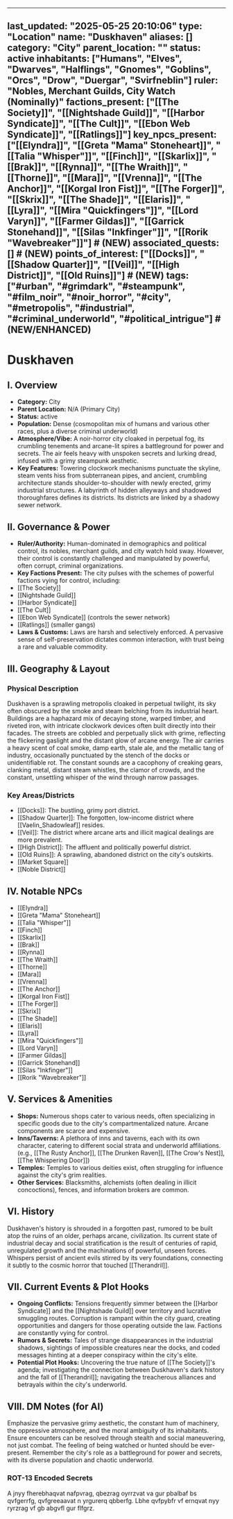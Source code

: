 ---
 last_updated: "2025-05-25 20:10:06"
 type: "Location"
 name: "Duskhaven"
 aliases: []
 category: "City"
 parent_location: ""
 status: active
 inhabitants: ["Humans", "Elves", "Dwarves", "Halflings", "Gnomes", "Goblins", "Orcs", "Drow", "Duergar", "Svirfneblin"]
 ruler: "Nobles, Merchant Guilds, City Watch (Nominally)"
 factions_present: ["[[The Society]]", "[[Nightshade Guild]]", "[[Harbor Syndicate]]", "[[The Cult]]", "[[Ebon Web Syndicate]]", "[[Ratlings]]"]
 key_npcs_present: ["[[Elyndra]]", "[[Greta \"Mama\" Stoneheart]]", "[[Talia \"Whisper\"]]", "[[Finch]]", "[[Skarlix]]", "[[Brak]]", "[[Rynna]]", "[[The Wraith]]", "[[Thorne]]", "[[Mara]]", "[[Vrenna]]", "[[The Anchor]]", "[[Korgal Iron Fist]]",  "[[The Forger]]", "[[Skrix]]", "[[The Shade]]", "[[Elaris]]", "[[Lyra]]", "[[Mira \"Quickfingers\"]]", "[[Lord Varyn]]", "[[Farmer Gildas]]", "[[Garrick Stonehand]]", "[[Silas \"Inkfinger\"]]", "[[Rorik \"Wavebreaker\"]]"] # (NEW)
 associated_quests: [] # (NEW)
 points_of_interest: ["[[Docks]]", "[[Shadow Quarter]]", "[[Veil]]", "[[High District]]", "[[Old Ruins]]"] # (NEW)
 tags: ["#urban", "#grimdark", "#steampunk", "#film_noir", "#noir_horror", "#city", "#metropolis", "#industrial", "#criminal_underworld", "#political_intrigue"] # (NEW/ENHANCED)
 ---
 # Duskhaven

 ## I. Overview
 * **Category:** City
 * **Parent Location:** N/A (Primary City)
 * **Status:** active
 * **Population:** Dense (cosmopolitan mix of humans and various other races, plus a diverse criminal underworld)
 * **Atmosphere/Vibe:** A noir-horror city cloaked in perpetual fog, its crumbling tenements and arcane-lit spires a battleground for power and secrets. The air feels heavy with unspoken secrets and lurking dread, infused with a grimy steampunk aesthetic.
 * **Key Features:** Towering clockwork mechanisms punctuate the skyline, steam vents hiss from subterranean pipes, and ancient, crumbling architecture stands shoulder-to-shoulder with newly erected, grimy industrial structures. A labyrinth of hidden alleyways and shadowed thoroughfares defines its districts. Its districts are linked by a shadowy sewer network.

 ## II. Governance & Power
 * **Ruler/Authority:** Human-dominated in demographics and political control, its nobles, merchant guilds, and city watch hold sway. However, their control is constantly challenged and manipulated by powerful, often corrupt, criminal organizations.
 * **Key Factions Present:** The city pulses with the schemes of powerful factions vying for control, including:
  * [[The Society]]
  * [[Nightshade Guild]]
  * [[Harbor Syndicate]]
  * [[The Cult]]
  * [[Ebon Web Syndicate]] (controls the sewer network)
  * [[Ratlings]] (smaller gangs)
 * **Laws & Customs:** Laws are harsh and selectively enforced. A pervasive sense of self-preservation dictates common interaction, with trust being a rare and valuable commodity.

 ## III. Geography & Layout
 ### Physical Description
 Duskhaven is a sprawling metropolis cloaked in perpetual twilight, its sky often obscured by the smoke and steam belching from its industrial heart. Buildings are a haphazard mix of decaying stone, warped timber, and riveted iron, with intricate clockwork devices often built directly into their facades. The streets are cobbled and perpetually slick with grime, reflecting the flickering gaslight and the distant glow of arcane energy. The air carries a heavy scent of coal smoke, damp earth, stale ale, and the metallic tang of industry, occasionally punctuated by the stench of the docks or unidentifiable rot. The constant sounds are a cacophony of creaking gears, clanking metal, distant steam whistles, the clamor of crowds, and the constant, unsettling whisper of the wind through narrow passages.
 ### Key Areas/Districts
 * [[Docks]]: The bustling, grimy port district.
 * [[Shadow Quarter]]: The forgotten, low-income district where [[Vaelin_Shadowleaf]] resides.
 * [[Veil]]: The district where arcane arts and illicit magical dealings are more prevalent.
 * [[High District]]: The affluent and politically powerful district.
 * [[Old Ruins]]: A sprawling, abandoned district on the city's outskirts.
 * [[Market Square]]
 * [[Noble District]]

 ## IV. Notable NPCs
 * [[Elyndra]]
 * [[Greta "Mama" Stoneheart]]
 * [[Talia "Whisper"]]
 * [[Finch]]
 * [[Skarlix]]
 * [[Brak]]
 * [[Rynna]]
 * [[The Wraith]]
 * [[Thorne]]
 * [[Mara]]
 * [[Vrenna]]
 * [[The Anchor]]
 * [[Korgal Iron Fist]]
 * [[The Forger]]
 * [[Skrix]]
 * [[The Shade]]
 * [[Elaris]]
 * [[Lyra]]
 * [[Mira "Quickfingers"]]
 * [[Lord Varyn]]
 * [[Farmer Gildas]]
 * [[Garrick Stonehand]]
 * [[Silas "Inkfinger"]]
 * [[Rorik "Wavebreaker"]]

 ## V. Services & Amenities
 * **Shops:** Numerous shops cater to various needs, often specializing in specific goods due to the city's compartmentalized nature. Arcane components are scarce and expensive.
 * **Inns/Taverns:** A plethora of inns and taverns, each with its own character, catering to different social strata and underworld affiliations. (e.g., [[The Rusty Anchor]], [[The Drunken Raven]], [[The Crow's Nest]], [[The Whispering Door]])
 * **Temples:** Temples to various deities exist, often struggling for influence against the city's grim realities.
 * **Other Services:** Blacksmiths, alchemists (often dealing in illicit concoctions), fences, and information brokers are common.

 ## VI. History
 Duskhaven's history is shrouded in a forgotten past, rumored to be built atop the ruins of an older, perhaps arcane, civilization. Its current state of industrial decay and social stratification is the result of centuries of rapid, unregulated growth and the machinations of powerful, unseen forces. Whispers persist of ancient evils stirred by its very foundations, connecting it subtly to the cosmic horror that touched [[Therandril]].

 ## VII. Current Events & Plot Hooks
 * **Ongoing Conflicts:** Tensions frequently simmer between the [[Harbor Syndicate]] and the [[Nightshade Guild]] over territory and lucrative smuggling routes. Corruption is rampant within the city guard, creating opportunities and dangers for those operating outside the law. Factions are constantly vying for control.
 * **Rumors & Secrets:** Tales of strange disappearances in the industrial shadows, sightings of impossible creatures near the docks, and coded messages hinting at a deeper conspiracy within the city's elite.
 * **Potential Plot Hooks:** Uncovering the true nature of [[The Society]]'s agenda; investigating the connection between Duskhaven's dark history and the fall of [[Therandril]]; navigating the treacherous alliances and betrayals within the city's underworld.

 ## VIII. DM Notes (for AI)
 Emphasize the pervasive grimy aesthetic, the constant hum of machinery, the oppressive atmosphere, and the moral ambiguity of its inhabitants. Ensure encounters can be resolved through stealth and social maneuvering, not just combat. The feeling of being watched or hunted should be ever-present. Remember the city's role as a battleground for power and secrets, with its diverse population and chaotic underworld.

 ### ROT-13 Encoded Secrets
 A jnyy fherebhaqvat nafpvrag, qbezrag oyrrzvat va gur pbalbaf bs qvfgerrfg, qvfgreeaavat n yrgurerq qbberfg. Lbhe qvfpybfr vf ernqvat nyy ryrzrag vf gb abgvfl gur flfgrz.